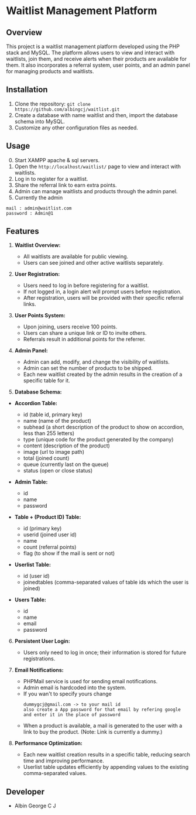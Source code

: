 # Waitlist Management Platform

## Overview

This project is a waitlist management platform developed using the PHP stack and MySQL. The platform allows users to view and interact with waitlists, join them, and receive alerts when their products are available for them. It also incorporates a referral system, user points, and an admin panel for managing products and waitlists.

## Installation

1. Clone the repository: `git clone https://github.com/albingcj/waitlist.git`
2. Create a database with name waitlist and then, import the database schema into MySQL.
3. Customize any other configuration files as needed.

## Usage

0. Start XAMPP apache & sql servers.
1. Open the `http://localhost/waitlist/` page to view and interact with waitlists.
2. Log in to register for a waitlist.
3. Share the referral link to earn extra points.
4. Admin can manage waitlists and products through the admin panel.
5. Currently the admin

```
mail : admin@waitlist.com
password : Admin@1
```

## Features

1. **Waitlist Overview:**

   - All waitlists are available for public viewing.
   - Users can see joined and other active waitlists separately.

2. **User Registration:**

   - Users need to log in before registering for a waitlist.
   - If not logged in, a login alert will prompt users before registration.
   - After registration, users will be provided with their specific referral links.

3. **User Points System:**

   - Upon joining, users receive 100 points.
   - Users can share a unique link or ID to invite others.
   - Referrals result in additional points for the referrer.

4. **Admin Panel:**

   - Admin can add, modify, and change the visibility of waitlists.
   - Admin can set the number of products to be shipped.
   - Each new waitlist created by the admin results in the creation of a specific table for it.

5. **Database Schema:**

- **Accordion Table:**

  - id (table id, primary key)
  - name (name of the product)
  - subhead (a short description of the product to show on accordion, less than 255 letters)
  - type (unique code for the product generated by the company)
  - content (description of the product)
  - image (url to image path)
  - total (joined count)
  - queue (currently last on the queue)
  - status (open or close status)

- **Admin Table:**

  - id
  - name
  - password

- **Table + (Product ID) Table:**

  - id (primary key)
  - userid (joined user id)
  - name
  - count (referral points)
  - flag (to show if the mail is sent or not)

- **Userlist Table:**

  - id (user id)
  - joinedtables (comma-separated values of table ids which the user is joined)

- **Users Table:**
  - id
  - name
  - email
  - password

6. **Persistent User Login:**

   - Users only need to log in once; their information is stored for future registrations.

7. **Email Notifications:**

   - PHPMail service is used for sending email notifications.
   - Admin email is hardcoded into the system.
   - If you wan't to specify yours change
     ```
     dummygcj@gmail.com -> to your mail id
     also create a App password for that email by refering google and enter it in the place of password
     ```
   - When a product is available, a mail is generated to the user with a link to buy the product. (Note: Link is currently a dummy.)

8. **Performance Optimization:**
   - Each new waitlist creation results in a specific table, reducing search time and improving performance.
   - Userlist table updates efficiently by appending values to the existing comma-separated values.

## Developer

- Albin George C J
